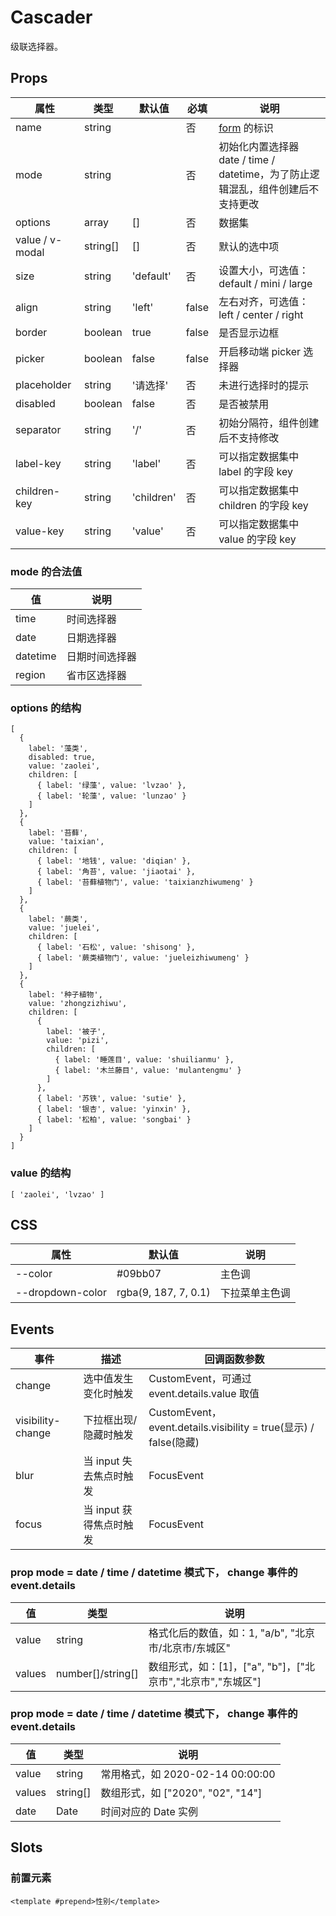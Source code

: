 # Cascader

级联选择器。

## Props

| 属性            | 类型     | 默认值     | 必填  | 说明                                                                            |
| --------------- | -------- | ---------- | ----- | ------------------------------------------------------------------------------- |
| name            | string   |            | 否    | [form](./README.Form.md) 的标识                                                 |
| mode            | string   |            | 否    | 初始化内置选择器 date / time / datetime，为了防止逻辑混乱，组件创建后不支持更改 |
| options         | array    | []         | 否    | 数据集                                                                          |
| value / v-modal | string[] | []         | 否    | 默认的选中项                                                                    |
| size            | string   | 'default'  | 否    | 设置大小，可选值：default / mini / large                                        |
| align           | string   | 'left'     | false | 左右对齐，可选值：left / center / right                                         |
| border          | boolean  | true       | false | 是否显示边框                                                                    |
| picker          | boolean  | false      | false | 开启移动端 picker 选择器                                                        |
| placeholder     | string   | '请选择'   | 否    | 未进行选择时的提示                                                              |
| disabled        | boolean  | false      | 否    | 是否被禁用                                                                      |
| separator       | string   | '/'        | 否    | 初始分隔符，组件创建后不支持修改                                                |
| label-key       | string   | 'label'    | 否    | 可以指定数据集中 label 的字段 key                                               |
| children-key    | string   | 'children' | 否    | 可以指定数据集中 children 的字段 key                                            |
| value-key       | string   | 'value'    | 否    | 可以指定数据集中 value 的字段 key                                               |

### mode 的合法值

| 值       | 说明           |
| -------- | -------------- |
| time     | 时间选择器     |
| date     | 日期选择器     |
| datetime | 日期时间选择器 |
| region   | 省市区选择器   |

### options 的结构

```
[
  {
    label: '藻类',
    disabled: true,
    value: 'zaolei',
    children: [
      { label: '绿藻', value: 'lvzao' },
      { label: '轮藻', value: 'lunzao' }
    ]
  },
  {
    label: '苔藓',
    value: 'taixian',
    children: [
      { label: '地钱', value: 'diqian' },
      { label: '角苔', value: 'jiaotai' },
      { label: '苔藓植物门', value: 'taixianzhiwumeng' }
    ]
  },
  {
    label: '蕨类',
    value: 'juelei',
    children: [
      { label: '石松', value: 'shisong' },
      { label: '蕨类植物门', value: 'jueleizhiwumeng' }
    ]
  },
  {
    label: '种子植物',
    value: 'zhongzizhiwu',
    children: [
      {
        label: '被子',
        value: 'pizi',
        children: [
          { label: '睡莲目', value: 'shuilianmu' },
          { label: '木兰藤目', value: 'mulantengmu' }
        ]
      },
      { label: '苏铁', value: 'sutie' },
      { label: '银杏', value: 'yinxin' },
      { label: '松柏', value: 'songbai' }
    ]
  }
]
```

### value 的结构

```
[ 'zaolei', 'lvzao' ]
```

## CSS

| 属性             | 默认值               | 说明           |
| ---------------- | -------------------- | -------------- |
| --color          | #09bb07              | 主色调         |
| --dropdown-color | rgba(9, 187, 7, 0.1) | 下拉菜单主色调 |

## Events

| 事件              | 描述                    | 回调函数参数                                                     |
| ----------------- | ----------------------- | ---------------------------------------------------------------- |
| change            | 选中值发生变化时触发    | CustomEvent，可通过 event.details.value 取值                     |
| visibility-change | 下拉框出现/隐藏时触发   | CustomEvent，event.details.visibility = true(显示) / false(隐藏) |
| blur              | 当 input 失去焦点时触发 | FocusEvent                                                       |
| focus             | 当 input 获得焦点时触发 | FocusEvent                                                       |

### prop mode = date / time / datetime 模式下， change 事件的 event.details

| 值     | 类型              | 说明                                                        |
| ------ | ----------------- | ----------------------------------------------------------- |
| value  | string            | 格式化后的数值，如：1, "a/b", "北京市/北京市/东城区"        |
| values | number[]/string[] | 数组形式，如：[1]，["a", "b"]，["北京市","北京市","东城区"] |

### prop mode = date / time / datetime 模式下， change 事件的 event.details

| 值     | 类型     | 说明                              |
| ------ | -------- | --------------------------------- |
| value  | string   | 常用格式，如 2020-02-14 00:00:00  |
| values | string[] | 数组形式，如 ["2020", "02", "14"] |
| date   | Date     | 时间对应的 Date 实例              |

## Slots

### 前置元素

```
<template #prepend>性别</template>
```
